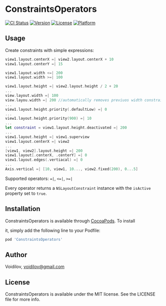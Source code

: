 # ConstraintsOperators 
[![CI Status](https://img.shields.io/travis/Voidilov/ConstraintsOperators.svg?style=flat)](https://cocoapods.org/pods/ConstraintsOperators)
[![Version](https://img.shields.io/cocoapods/v/ConstraintsOperators.svg?style=flat)](https://cocoapods.org/pods/ConstraintsOperators)
[![License](https://img.shields.io/cocoapods/l/ConstraintsOperators.svg?style=flat)](https://cocoapods.org/pods/ConstraintsOperators)
[![Platform](https://img.shields.io/cocoapods/p/ConstraintsOperators.svg?style=flat)](https://cocoapods.org/pods/ConstraintsOperators)

## Usage

Сreate constraints with simple expressions:

```swift
view1.layout.centerX =| view2.layout.centerX + 10
view1.layout.centerY =| 15

view1.layout.width <=| 200
view1.layout.width >=| 100

view1.layout.height =| view2.layout.height / 2 + 20
...
view.layout.width =| 100
view.layou.width =| 200 //automatically removes previuos width constraint
...
view1.layout.height.priority(.defaultLow) =| 0
...
view1.layout.height.priority(900) =| 10
...
let constraint = view1.layout.height.deactivated =| 200
...
view1.layout.height =| view1.superview
view1.layout.centerX =| view2
...
[view1, view2].layout.height =| 200
view1.layout[.centerX, .centerY] =| 0
view1.layout.edges(.vertiacal) =| 0
...
Axis.vertical =| [10, view1, 10..., view2.fixed(200), 0...5]
```

Supported operators: `=|`, `<=|`, `>=|`

Every operator returns a `NSLayoutConstraint` instance with the `isActive` property set to `true`.

## Installation

ConstraintsOperators is available through [CocoaPods](https://cocoapods.org). To install

it, simply add the following line to your Podfile:

```ruby
pod 'ConstraintsOperators'
```

## Author

Voidilov, voidilov@gmail.com

## License

ConstraintsOperators is available under the MIT license. See the LICENSE file for more info.
